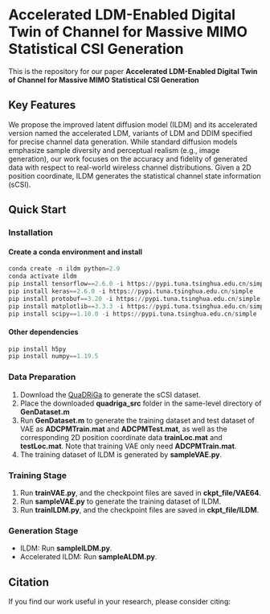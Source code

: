 # Accelerated LDM-Enabled Digital Twin of Channel for Massive MIMO Statistical CSI Generation

This is the repository for our paper **Accelerated LDM-Enabled Digital Twin of Channel for Massive MIMO Statistical CSI Generation**

## Key Features

We propose the improved latent diffusion model (ILDM) and its accelerated version named the accelerated LDM, variants of LDM and DDIM specified for precise channel data generation. While standard diffusion models emphasize sample diversity and perceptual realism (e.g., image generation), our work focuses on the accuracy and fidelity of generated data with respect to real-world wireless channel distributions. Given a  2D position coordinate, ILDM generates the statistical channel state information (sCSI).



## Quick Start

### Installation

#### Create a conda environment and install

```python
conda create -n ildm python=2.9
conda activate ildm
pip install tensorflow==2.6.0 -i https://pypi.tuna.tsinghua.edu.cn/simple
pip install keras==2.6.0 -i https://pypi.tuna.tsinghua.edu.cn/simple
pip install protobuf==3.20 -i https://pypi.tuna.tsinghua.edu.cn/simple
pip install matplotlib==3.3.3 -i https://pypi.tuna.tsinghua.edu.cn/simple
pip install scipy==1.10.0 -i https://pypi.tuna.tsinghua.edu.cn/simple
```

#### Other dependencies

```python
pip install h5py
pip install numpy==1.19.5
```

### Data Preparation

1. Download the [QuaDRiGa]([QuaDRiGa](https://quadriga-channel-model.de/)) to generate the sCSI dataset.
2. Place the downloaded **quadriga_src** folder in the same-level directory of **GenDataset.m**
3. Run **GenDataset.m** to generate the training dataset and test dataset of VAE as **ADCPMTrain.mat** and **ADCPMTest.mat**, as well as the corresponding 2D position coordinate data **trainLoc.mat** and **testLoc.mat**. Note that training VAE only need **ADCPMTrain.mat**.
4. The training dataset of ILDM is generated by **sampleVAE.py**.

### Training Stage

1. Run **trainVAE.py**, and the checkpoint files are saved in **ckpt_file/VAE64**.
2. Run **sampleVAE.py** to generate the training dataset of ILDM.
3. Run **trainILDM.py**, and the checkpoint files are saved in **ckpt_file/ILDM**.

### Generation Stage

- ILDM: Run **sampleILDM.py**.
- Accelerated ILDM: Run **sampleALDM.py**.

## Citation

If you find our work useful in your research, please consider citing:

